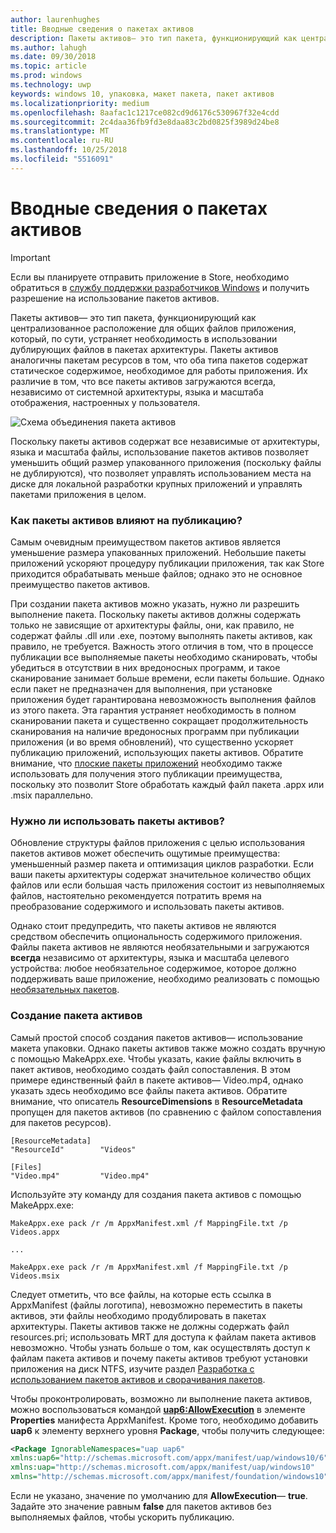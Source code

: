 ```yaml
---
author: laurenhughes
title: Вводные сведения о пакетах активов
description: Пакеты активов— это тип пакета, функционирующий как централизованное расположение для общих файлов приложения, который, по сути, устраняет необходимость в использовании дублирующих файлов в пакетах архитектуры.
ms.author: lahugh
ms.date: 09/30/2018
ms.topic: article
ms.prod: windows
ms.technology: uwp
keywords: windows 10, упаковка, макет пакета, пакет активов
ms.localizationpriority: medium
ms.openlocfilehash: 8aafac1c1217ce082cd9d6176c530967f32e4cdd
ms.sourcegitcommit: 2c4daa36fb9fd3e8daa83c2bd0825f3989d24be8
ms.translationtype: MT
ms.contentlocale: ru-RU
ms.lasthandoff: 10/25/2018
ms.locfileid: "5516091"
---
```

# <a name="introduction-to-asset-packages"></a>Вводные сведения о пакетах активов

> [!IMPORTANT]
> Если вы планируете отправить приложение в Store, необходимо обратиться в [службу поддержки разработчиков Windows](https://developer.microsoft.com/windows/support) и получить разрешение на использование пакетов активов.

Пакеты активов— это тип пакета, функционирующий как централизованное расположение для общих файлов приложения, который, по сути, устраняет необходимость в использовании дублирующих файлов в пакетах архитектуры. Пакеты активов аналогичны пакетам ресурсов в том, что оба типа пакетов содержат статическое содержимое, необходимое для работы приложения. Их различие в том, что все пакеты активов загружаются всегда, независимо от системной архитектуры, языка и масштаба отображения, настроенных у пользователя.

![Схема объединения пакета активов](images/primary-bundle.png)

Поскольку пакеты активов содержат все независимые от архитектуры, языка и масштаба файлы, использование пакетов активов позволяет уменьшить общий размер упакованного приложения (поскольку файлы не дублируются), что позволяет управлять использованием места на диске для локальной разработки крупных приложений и управлять пакетами приложения в целом. 

### <a name="how-do-asset-packages-affect-publishing"></a>Как пакеты активов влияют на публикацию?
Самым очевидным преимуществом пакетов активов является уменьшение размера упакованных приложений. Небольшие пакеты приложений ускоряют процедуру публикации приложения, так как Store приходится обрабатывать меньше файлов; однако это не основное преимущество пакетов активов.

При создании пакета активов можно указать, нужно ли разрешить выполнение пакета. Поскольку пакеты активов должны содержать только не зависящие от архитектуры файлы, они, как правило, не содержат файлы .dll или .exe, поэтому выполнять пакеты активов, как правило, не требуется. Важность этого отличия в том, что в процессе публикации все выполняемые пакеты необходимо сканировать, чтобы убедиться в отсутствии в них вредоносных программ, и такое сканирование занимает больше времени, если пакеты большие. Однако если пакет не предназначен для выполнения, при установке приложения будет гарантирована невозможность выполнения файлов из этого пакета. Эта гарантия устраняет необходимость в полном сканировании пакета и существенно сокращает продолжительность сканирования на наличие вредоносных программ при публикации приложения (и во время обновлений), что существенно ускоряет публикацию приложений, использующих пакеты активов. Обратите внимание, что [плоские пакеты приложений](flat-bundles.md) необходимо также использовать для получения этого публикации преимущества, поскольку это позволит Store обработать каждый файл пакета .appx или .msix параллельно. 


### <a name="should-i-use-asset-packages"></a>Нужно ли использовать пакеты активов?
Обновление структуры файлов приложения с целью использования пакетов активов может обеспечить ощутимые преимущества: уменьшенный размер пакета и оптимизация циклов разработки. Если ваши пакеты архитектуры содержат значительное количество общих файлов или если большая часть приложения состоит из невыполняемых файлов, настоятельно рекомендуется потратить время на преобразование содержимого и использовать пакеты активов.

Однако стоит предупредить, что пакеты активов не являются средством обеспечить опциональность содержимого приложения. Файлы пакета активов не являются необязательными и загружаются **всегда** независимо от архитектуры, языка и масштаба целевого устройства: любое необязательное содержимое, которое должно поддерживать ваше приложение, необходимо реализовать с помощью [необязательных пакетов](optional-packages.md). 


### <a name="how-to-create-an-asset-package"></a>Создание пакета активов
Самый простой способ создания пакетов активов— использование макета упаковки. Однако пакеты активов также можно создать вручную с помощью MakeAppx.exe. Чтобы указать, какие файлы включить в пакет активов, необходимо создать файл сопоставления. В этом примере единственный файл в пакете активов— Video.mp4, однако указать здесь необходимо все файлы пакета активов. Обратите внимание, что описатель **ResourceDimensions** в **ResourceMetadata** пропущен для пакетов активов (по сравнению с файлом сопоставления для пакетов ресурсов).

```example 
[ResourceMetadata]
"ResourceId"        "Videos"

[Files]
"Video.mp4"         "Video.mp4"
```

Используйте эту команду для создания пакета активов с помощью MakeAppx.exe: 

```syntax 
MakeAppx.exe pack /r /m AppxManifest.xml /f MappingFile.txt /p Videos.appx

...

MakeAppx.exe pack /r /m AppxManifest.xml /f MappingFile.txt /p Videos.msix

```
Следует отметить, что все файлы, на которые есть ссылка в AppxManifest (файлы логотипа), невозможно переместить в пакеты активов, эти файлы необходимо продублировать в пакетах архитектуры. Пакеты активов также не должны содержать файл resources.pri; использовать MRT для доступа к файлам пакета активов невозможно. Чтобы узнать больше о том, как осуществлять доступ к файлам пакета активов и почему пакеты активов требуют установки приложения на диск NTFS, изучите раздел [Разработка с использованием пакетов активов и сворачивания пакетов](Package-Folding.md).

Чтобы проконтролировать, возможно ли выполнение пакета активов, можно воспользоваться командой **[uap6:AllowExecution](https://docs.microsoft.com/uwp/schemas/appxpackage/uapmanifestschema/element-uap6-allowexecution)** в элементе **Properties** манифеста AppxManifest. Кроме того, необходимо добавить **uap6** к элементу верхнего уровня **Package**, чтобы получить следующее: 

```XML
<Package IgnorableNamespaces="uap uap6" 
xmlns:uap6="http://schemas.microsoft.com/appx/manifest/uap/windows10/6" 
xmlns:uap="http://schemas.microsoft.com/appx/manifest/uap/windows10" 
xmlns="http://schemas.microsoft.com/appx/manifest/foundation/windows10">
```

 Если не указано, значение по умолчанию для **AllowExecution**— **true**. Задайте это значение равным **false** для пакетов активов без выполняемых файлов, чтобы ускорить публикацию.  



